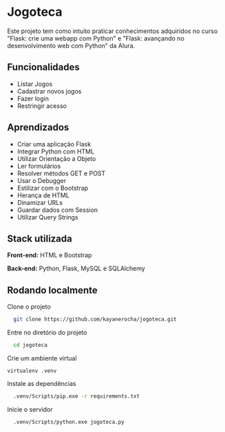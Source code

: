 
# Jogoteca

Este projeto tem como intuito praticar conhecimentos adquiridos no curso "Flask: crie uma webapp com Python" e "Flask: avançando no desenvolvimento web com Python" da Alura.



## Funcionalidades

- Listar Jogos
- Cadastrar novos jogos
- Fazer login
- Restringir acesso


## Aprendizados

- Criar uma aplicação Flask
- Integrar Python com HTML
- Utilizar Orientação a Objeto
- Ler formulários
- Resolver métodos GET e POST
- Usar o Debugger
- Estilizar com o Bootstrap
- Herança de HTML
- Dinamizar URLs
- Guardar dados com Session
- Utilizar Query Strings


## Stack utilizada

**Front-end:** HTML e Bootstrap

**Back-end:** Python, Flask, MySQL e SQLAlchemy


## Rodando localmente

Clone o projeto

```bash
  git clone https://github.com/kayanerocha/jogoteca.git
```

Entre no diretório do projeto

```bash
  cd jogoteca
```

Crie um ambiente virtual

```
virtualenv .venv
```

Instale as dependências

```bash
  .venv/Scripts/pip.exe -r requirements.txt
```

Inicie o servidor

```bash
  .venv/Scripts/python.exe jogoteca.py
```


